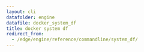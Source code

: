 ```yaml
---
layout: cli
datafolder: engine
datafile: docker_system_df
title: docker system df
redirect_from:
  - /edge/engine/reference/commandline/system_df/
---
```

